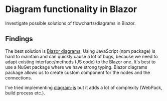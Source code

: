 # Diagram functionality in Blazor
Investigate possible solutions of flowcharts/diagrams in Blazor. 

## Findings
The best solution is [Blazor diagrams](https://blazor-diagrams.zhaytam.com/quickstart). Using JavaScript (npm package) is hard to maintain and can quickly cause a lot of bugs, because we need to adapt existing interface/methods (JS code) to the Blazor one. It's best to use a NuGet package where we have strong typing. Blazor diagrams package allows us to create custom component for the nodes and the connections. 

I've tried implementing [diagram-js](https://github.com/bpmn-io/diagram-js) but it adds a lot of complexity (WebPack, build process etc.). 
